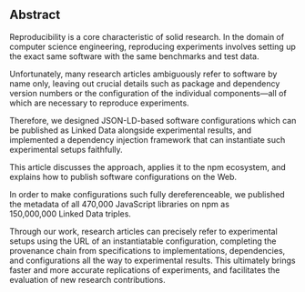 ## Abstract
<!-- Context      -->
Reproducibility is a core characteristic of solid research.
In the domain of computer science engineering,
reproducing experiments involves setting up the exact same software
with the same benchmarks and test data.
<!-- Need         -->
Unfortunately,
many research articles ambiguously refer to software by name only,
leaving out crucial details such as package and dependency version numbers
or the configuration of the individual components—all of which
are necessary to reproduce experiments.
<!-- Task         -->
Therefore,
we designed JSON-LD-based software configurations
which can be published as Linked Data alongside experimental results,
and implemented a dependency injection framework
that can instantiate such experimental setups faithfully.
<!-- Object       -->
This article discusses the approach,
applies it to the npm ecosystem,
and explains how to publish software configurations on the Web.
<!-- Findings     -->
In order to make configurations such fully dereferenceable,
we published the metadata of all 470,000 JavaScript libraries on npm
as 150,000,000 Linked Data triples.
<!-- Conclusion   -->
Through our work,
research articles can precisely refer to experimental setups
using the URL of an instantiatable configuration,
completing the provenance chain from
specifications to implementations, dependencies, and configurations
all the way to experimental results.
This ultimately brings faster and more accurate replications of experiments,
and facilitates the evaluation of new research contributions.
<!-- Perspectives -->
